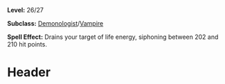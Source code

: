 <!-- TITLE: Spell: Spirit Tap -->
<!-- SUBTITLE:  -->

**Level:** 26/27

**Subclass:** [Demonologist](demonologist)/[Vampire](vampire)

**Spell Effect:** Drains your target of life energy, siphoning between 202 and 210 hit points.

# Header